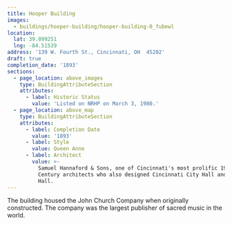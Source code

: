 ```yaml
---
title: Hooper Building
images:
  - buildings/hooper-building/hooper-building-0_fubewl
location:
  lat: 39.099251
  lng: -84.51539
address: '139 W. Fourth St., Cincinnati, OH  45202'
draft: true
completion_date: '1893'
sections:
  - page_location: above_images
    type: BuildingAttributeSection
    attributes:
      - label: Historic Status
        value: 'Listed on NRHP on March 3, 1980.'
  - page_location: above_map
    type: BuildingAttributeSection
    attributes:
      - label: Completion Date
        value: '1893'
      - label: Style
        value: Queen Anne
      - label: Architect
        value: >-
          Samuel Hannaford & Sons, one of Cincinnati's most prolific 19th
          Century architects who also designed Cincinnati City Hall and Music
          Hall.
---
```


The building housed the John Church Company when originally constructed. The company was the largest publisher of sacred music in the world.
